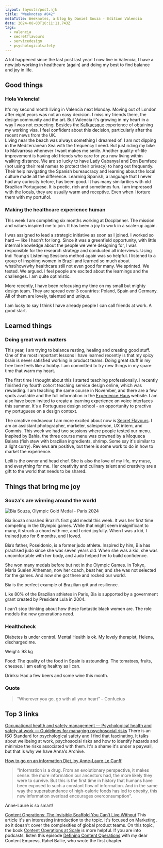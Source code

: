 ```yaml
---
layout: layouts/post.njk
title: "Weeknotes #042"
metaTitle: Weeknotes, a blog by Daniel Souza - Edition Valencia
date: 2024-08-03T10:11:11.743Z
tags:
  - valencia
  - secretflavours
  - servicedesign
  - psychologicalsafety
---
```

A lot happened since the last post last year! I now live in Valencia, I have a new job working in healthcare (again) and doing my best to find balance and joy in life.    

## Good things

### Hola Valencia!

It's my second month living in Valencia next Monday. Moving out of London after eight years was not an easy decision. I miss my friends there, the design community and the art. But Valencia it's growing  in my heart in a way I was not expecting. 
Besides the [Kafkaesque](https://www.youtube.com/watch?v=myh_GWyliXU) experience of obtaining my working visa. I feel confident about this decision, particularly after the recent news from the UK.     
Living near the beach was always something I dreamed of. I am not dipping in the Mediterranean Sea with the frequency I need. But just riding my bike to Malvarrosa whenever I want makes me smile. 
Another quality-of-life improvement is having old friends who care for you now living within walking distance. We are so lucky to have Lady Cabanyal and Don Bumface (not using their real names to protect their privacy) to hang out frequently. Their help navigating the Spanish bureaucracy and learning about the local culture made all the difference. 
Learning Spanish, a language that I never had any curiosity before, has been good. It has many similarities with old Brazilian Portuguese. It is poetic, rich and sometimes fun. I am impressed with the locals, they are usually warm and receptive. Even when I torture them with my portuñol.  

### Making the healthcare experience human

This week I am completing six months working at Docplanner. The mission and values inspired me to join. It has been a joy to work in a scale-up again.   

I was assigned to lead a strategic initiative as soon as I joined. I worked so hard — like I hadn’t for long. Since it was a greenfield opportunity, with little internal knowledge about the people we were designing for, I was responsible for the research strategy and conducted all interviews. Using Indi Young’s Listening Sessions method again was so helpful. I listened to a group of inspiring women in Brazil and learned so much about what/how/why healthcare still not even good for many. We sprinted. We tested. We argued. I feel people are excited about the learnings and the challenges. I am quite optimistic.  

More recently, I have been refocusing my time on my small but mighty design team. They are spread over 3 countries: Poland, Spain and Germany. All of them are lovely, talented and unique.    

I am lucky to say I think I have already people I can call friends at work. A good start. 


## Learned things
### Doing great work matters

This year, I am trying to balance resting, healing and creating good stuff. One of the most important lessons I have learned recently is that my spicy brain is never satisfied working in product teams. Doing great stuff in my free time feels like a hobby. I am committed to try new things in my spare time that warm my heart.  

The first time I thought about this I started teaching professionally. I recently finished my fourth cohort teaching service design online, which was rewarding. I am teaching the same course in November, and there are a few spots available and the full information in the [Experience Haus](https://experiencehaus.com/course/service-design-online-course/) website. I am also have been invited to create a learning experience on voice interfaces this summer. It's a Portuguese design school - an opportunity to practive my portuguese on a design context.   

The creative endeavour I am more excited about now is [Secret Flavours](https://www.secretflavours.com). I am an assistant photographer, marketer, salesperson, UX intern, and Commis. This week we had two sessions where people tested our menu. Inspired by Bahia, the three course menu was crowned by a Moqueca Baiana (fish stew with brazilian ingredients, shrimp. Some say it's similar to a light curry). Reviews are positive, but there is some work to do in how to market the experience.      

Leili is the owner and head chef. She is also the love of my life, my muse, and everything for me. Her creativity and culinary talent and creativity are a gift to the world that needs to be shared.    
    
## Things that bring me joy

### Souza's are winning around the world 

![Bia Souza, Olympic Gold Medal - Paris 2024](/images/biasouza.jpeg "Bia Souza, olympic athlete, celebrates her victory in Paris")

Bia Souza smashed Brazil’s first gold medal this week. It was her first time competing in the Olympic games. While that might seem insignificant to many, it struck a chord with me, and I cried joyfully. When I was a kid, I trained judo for 6 months, and I loved. 

Bia’s father, Poseidonio, is a former judo athlete. Inspired by him, Bia has practised judo since she was seven years old. When she was a kid, she was uncomfortable with her body, and Judo helped her to build confidence. 

She won many medals before but not in the Olympic Games. In Tokyo, Maria Suelen Altheman, now her coach, beat her, and she was not selected for the games. And now she got there and rocked our world.

Bia is the perfect example of Brazilian grit and resilience. 

Like 80% of the Brazilian athletes in Paris, Bia is supported by a government grant created by President Lula in 2004. 

I can’t stop thinking about how these fantastic black women are. The role models the new generations need. 

### Healthcheck

Diabetes is under control. Mental Health is ok. My lovely therapist, Helena, discharged me.  

Weight: 93 kg

Food: The quality of the food in Spain is astounding. The tomatoes, fruits, cheeses. I am eating healthy as I can.  

Drinks: Had a few beers and some wine this month. 

###  Quote

> "Wherever you go, go with all your heart”
 – Confucius

## Top 3 links

[Occupational health and safety management — Psychological health and safety at work — Guidelines for managing psychosocial risks](https://www.iso.org/standard/64283.html)
There is an ISO Standard for psychological safety and I find that fascinating. It talks about wellbeing at work, psychosocial risks and how to identify hazards and minimize the risks associated with them. It's a shame it's under a paywall, but that is why we have Anna's Archive. 

[How to go on an information Diet, by Anne-Laure Le Cunff](https://nesslabs.com/information-diet)
> "Information is a drug. From an evolutionary perspective, it makes sense: the more information our ancestors had, the more likely they were to survive. But this is the first time in history that humans have been exposed to such a constant flow of information. And in the same way the superabundance of high-calorie foods has led to obesity, this new information overload encourages overconsumption". 

Anne-Laure is so smart!   

[Content Operations: The Invisible Scaffold You Can’t Live Without](https://www.fenwick.media/all-blog-posts/what-is-content-operations)
This article it's an interesting introduction to the topic. It's focused on Marketing, so it doesn't cover the complexities of global product teams. On this topic, the book [Content Operations at Scale](https://publishing.vt.edu/site/books/e/10.21061/content_operations_evia/) is more helpful. If you are into podcasts, listen this episode [Defining Content Operations](https://player.captivate.fm/episode/18c97655-adef-4e9e-a489-54b16f272253) with my dear Content Empress, Rahel Bailie, who wrote the first chapter. 
